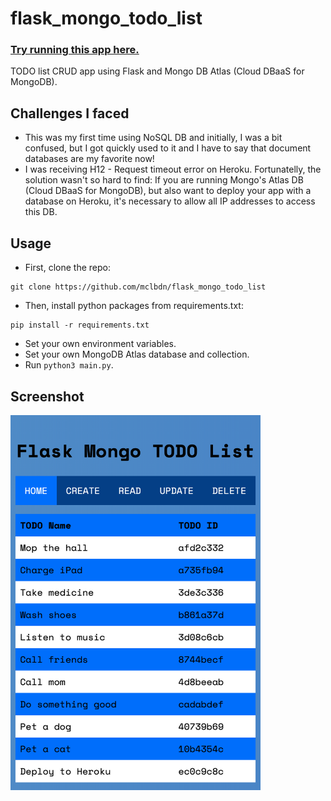 # flask_mongo_todo_list

### <a href="https://mclbdn-todo.herokuapp.com">Try running this app here.</a>

TODO list CRUD app using Flask and Mongo DB Atlas (Cloud DBaaS for MongoDB).

## Challenges I faced
* This was my first time using NoSQL DB and initially, I was a bit confused, but I got quickly used to it and I have to say that document databases are my favorite now!
* I was receiving H12 - Request timeout error on Heroku. Fortunatelly, the solution wasn't so hard to find: If you are running Mongo's Atlas DB (Cloud DBaaS for MongoDB), but also want to deploy your app with a database on Heroku, it's necessary to allow all IP addresses to access this DB.

## Usage

* First, clone the repo:
```
git clone https://github.com/mclbdn/flask_mongo_todo_list
```
* Then, install python packages from requirements.txt:
```
pip install -r requirements.txt
```
* Set your own environment variables.
* Set your own MongoDB Atlas database and collection.
* Run `python3 main.py`.

## Screenshot
<img src="https://raw.githubusercontent.com/mclbdn/flask_mongo_todo_list/main/screenshot.png" width="400" height="600">

